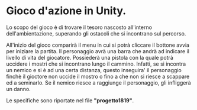 # Gioco d'azione in Unity.

Lo scopo del gioco è di trovare il tesoro nascosto all'interno dell'ambientazione, superando gli ostacoli che si incontrano sul percorso.

All'inizio del gioco comparirà il menu in cui si potrà cliccare il bottone avvia per iniziare la partita.
Il personaggio avrà una barra che andrà ad indicare il livello di vita del giocatore. 
Possiederà una pistola con la quale potrà uccidere i mostri che si incontrano lungo il cammino. 
Infatti, se si incontra un nemico e si è ad una certa distanza, questo inseguira' il personaggio finchè il gioctore non uccide il mostro o fino a che non si riesce a scappare ed a seminarlo.
Se il nemico riesce a raggiunge il personaggio, gli infliggerà un danno. 

Le specifiche sono riportate nel file **"progetto1819"**.





